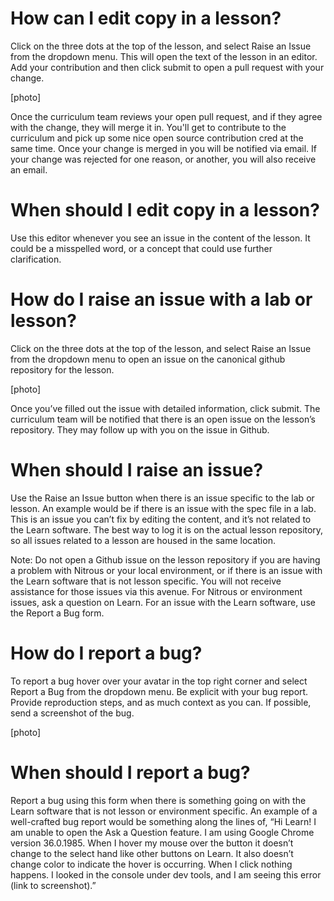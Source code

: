 # How can I edit copy in a lesson?

Click on the three dots at the top of the lesson, and select Raise an Issue from the dropdown menu. This will open the text of the lesson in an editor. Add your contribution and then click submit to open a pull request with your change. 

[photo]

Once the curriculum team reviews your open pull request, and if they agree with the change, they will merge it in. You'll get to contribute to the curriculum and pick up some nice open source contribution cred at the same time. Once your change is merged in you will be notified via email. If your change was rejected for one reason, or another, you will also receive an email.

# When should I edit copy in a lesson?

Use this editor whenever you see an issue in the content of the lesson. It could be a misspelled word, or a concept that could use further clarification.

# How do I raise an issue with a lab or lesson?

Click on the three dots at the top of the lesson, and select Raise an Issue from the dropdown menu to open an issue on the canonical github repository for the lesson. 

[photo]

Once you’ve filled out the issue with detailed information, click submit. The curriculum team will be notified that there is an open issue on the lesson’s repository. They may follow up with you on the issue in Github. 

# When should I raise an issue?

Use the Raise an Issue button when there is an issue specific to the lab or lesson. An example would be if there is an issue with the spec file in a lab. This is an issue you can’t fix by editing the content, and it’s not related to the Learn software. The best way to log it is on the actual lesson repository, so all issues related to a lesson are housed in the same location. 

Note: Do not open a Github issue on the lesson repository if you are having a problem with Nitrous or your local environment, or if there is an issue with the Learn software that is not lesson specific. You will not receive assistance for those issues via this avenue. For Nitrous or environment issues, ask a question on Learn. For an issue with the Learn software, use the Report a Bug form.

# How do I report a bug?

To report a bug hover over your avatar in the top right corner and select Report a Bug from the dropdown menu. Be explicit with your bug report. Provide reproduction steps, and as much context as you can. If possible, send a screenshot of the bug. 

[photo]

# When should I report a bug?

Report a bug using this form when there is something going on with the Learn software that is not lesson or environment specific. An example of a well-crafted bug report would be something along the lines of, “Hi Learn! I am unable to open the Ask a Question feature. I am using Google Chrome version 36.0.1985. When I hover my mouse over the button it doesn’t change to the select hand like other buttons on Learn. It also doesn’t change color to indicate the hover is occurring. When I click nothing happens. I looked in the console under dev tools, and I am seeing this error (link to screenshot).”
